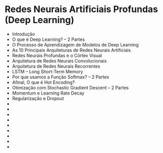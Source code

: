 # Redes Neurais Artificiais Profundas (Deep Learning)

<ul>
  <li>Introdução</li>
  <li>O que é Deep Learning? – 2 Partes</li>
  <li>O Processo de Aprendizagem de Modelos de Deep Learning</li>
  <li>As 10 Principais Arquiteturas de Redes Neurais Artificiais</li>
  <li>Redes Neurais Profundas e o Córtex Visual</li>
  <li>Arquitetura de Redes Neurais Convolucionais</li>
  <li>Arquitetura de Redes Neurais Recorrentes</li>
  <li>LSTM – Long Short-Term Memory</li>
  <li>Por que usamos a Função Softmax? – 2 Partes</li>
  <li>Afinal, O que é Hot Encoding?</li>
  <li>Otimização com Stochastic Gradient Descent – 2 Partes</li>
  <li>Momentum e Learning Rate Decay</li>
  <li>Regularização e Dropout</li>
  <li></li>
  <li></li>
  <li></li>
  <li></li>
  <li></li>
  <li></li>
  <li></li>
  <li></li>
  <li></li>
</ul>